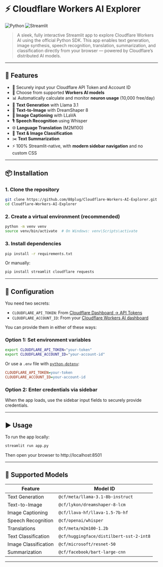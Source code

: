 # ⚡ Cloudflare Workers AI Explorer

![Python](https://img.shields.io/badge/python-3.8+-blue.svg)
![Streamlit](https://img.shields.io/badge/built%20with-Streamlit-orange)

> A sleek, fully interactive Streamlit app to explore Cloudflare Workers AI using the official Python SDK. This app enables text generation, image synthesis, speech recognition, translation, summarization, and classification directly from your browser — powered by Cloudflare’s distributed AI models.

---

## 🚀 Features

- 🔐 Securely input your Cloudflare API Token and Account ID
- 🧠 Choose from supported **Workers AI models**
- 📊 Automatically calculate and monitor **neuron usage** (10,000 free/day)
- 💬 **Text Generation** with Llama 3.1
- 🎨 **Text-to-Image** with DreamShaper 8
- 🧾 **Image Captioning** with LLaVA
- 🎙️ **Speech Recognition** using Whisper
- 🌐 **Language Translation** (M2M100)
- 🧠 **Text & Image Classification**
- ✂️ **Text Summarization**
- ⚡ 100% Streamlit-native, with **modern sidebar navigation** and no custom CSS

---

## 📦 Installation

### 1. Clone the repository

```bash
git clone https://github.com/88plug/Cloudflare-Workers-AI-Explorer.git
cd Cloudflare-Workers-AI-Explorer
```

### 2. Create a virtual environment (recommended)

```bash
python -m venv venv
source venv/bin/activate  # On Windows: venv\Scripts\activate
```

### 3. Install dependencies

```bash
pip install -r requirements.txt
```

Or manually:

```bash
pip install streamlit cloudflare requests
```

---

## 🔧 Configuration

You need two secrets:

- `CLOUDFLARE_API_TOKEN`: From [Cloudflare Dashboard → API Tokens](https://dash.cloudflare.com/profile/api-tokens)
- `CLOUDFLARE_ACCOUNT_ID`: From your [Cloudflare Workers AI dashboard](https://dash.cloudflare.com)

You can provide them in either of these ways:

### Option 1: Set environment variables

```bash
export CLOUDFLARE_API_TOKEN="your-token"
export CLOUDFLARE_ACCOUNT_ID="your-account-id"
```

Or use a `.env` file with [`python-dotenv`](https://pypi.org/project/python-dotenv/):

```ini
CLOUDFLARE_API_TOKEN=your-token
CLOUDFLARE_ACCOUNT_ID=your-account-id
```

### Option 2: Enter credentials via sidebar

When the app loads, use the sidebar input fields to securely provide credentials.

---

## ▶️ Usage

To run the app locally:

```bash
streamlit run app.py
```

Then open your browser to http://localhost:8501

---

## 🧪 Supported Models

| Feature              | Model ID                                |
|----------------------|------------------------------------------|
| Text Generation      | `@cf/meta/llama-3.1-8b-instruct`         |
| Text-to-Image        | `@cf/lykon/dreamshaper-8-lcm`            |
| Image Captioning     | `@cf/llava-hf/llava-1.5-7b-hf`           |
| Speech Recognition   | `@cf/openai/whisper`                     |
| Translations         | `@cf/meta/m2m100-1.2b`                   |
| Text Classification  | `@cf/huggingface/distilbert-sst-2-int8` |
| Image Classification | `@cf/microsoft/resnet-50`               |
| Summarization        | `@cf/facebook/bart-large-cnn`           |

---


